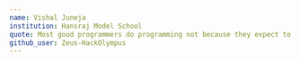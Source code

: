 ```yaml
---
name: Vishal Juneja
institution: Hansraj Model School
quote: Most good programmers do programming not because they expect to get paid or get adulation by the public, but because it is fun to program.
github_user: Zeus-HackOlympus
---
```

